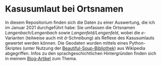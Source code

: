 # Kasusumlaut bei Ortsnamen

In diesem Repositorium finden sich die Daten zu einer Auswertung, die ich im Januar 2021 durchgeführt habe: Sie umfassen die Ortsnamen _Langenbach/Lengenbach_ sowie _Langenfeld/Lengenfeld_, wobei die _e_-Varianten (teilweise auch mit _ä_-Schreibung) als Reflexe des Kasusumlauts gewertet werden können. Die Geodaten wurden mittels eines Python-Skriptes (unter Nutzung der [Beautiful-Soup-Bibliothek](https://www.crummy.com/software/BeautifulSoup/bs4/doc/)) aus Wikipedia abgegriffen. Infos zu den sprachgeschichtlichen Hintergründen finden sich in meinem [Blog-Artikel](https://konsonantenstadl.tumblr.com/post/708492241665228800/kasusumlaut-bei-ortsnamen) zum Thema.
